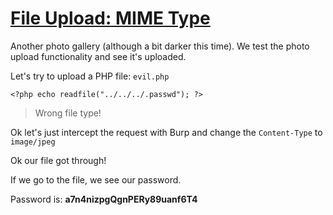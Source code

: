 # [File Upload: MIME Type](https://www.root-me.org/en/Challenges/Web-Server/File-upload-MIME-type)

Another photo gallery (although a bit darker this time). We test the photo upload functionality 
and see it's uploaded.

Let's try to upload a PHP file: `evil.php`

`<?php echo readfile("../../../.passwd"); ?>`

> Wrong file type!

Ok let's just intercept the request with Burp and change the `Content-Type` to `image/jpeg`

Ok our file got through!

If we go to the file, we see our password.

Password is: **a7n4nizpgQgnPERy89uanf6T4**
